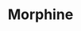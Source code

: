 ---
title: "Morphine"
summary: "Morphine was an American rock band formed by Mark Sandman, Dana Colley, and Jerome Deupree in Cambridge, Massachusetts, in 1989. Drummer Billy Conway also played in the band, frequently during Deupree's absence, though at times both played together. After five successful albums and extensive touring, they disbanded after lead vocalist Sandman died of a heart attack onstage in Palestrina, Italy, on July 3, 1999. Founding members have reformed into the band Vapors of Morphine, maintaining much of the original style and sound.
Morphine combined blues and jazz elements with more traditional rock arrangements, giving the band an unusual sound. Sandman sang distinctively in a \"deep, laid-back croon\", and his songwriting featured a prominent beat influence. The band themselves coined the label \"low rock\" to describe their music, which involved \"a minimalist, low-end sound that could have easily become a gimmick: a 'power trio' not built around the sound of an electric guitar. Instead, Morphine expanded its offbeat vocabulary on each album.\"The band enjoyed positive critical appraisal, but met with mixed results commercially. In the United States the band was embraced and promoted by the indie rock community, including public and college radio stations and MTV's 120 Minutes, which the band once guest-hosted, but received little support from commercial rock radio and other music television programs. This limited their mainstream exposure and support in their home country, while internationally they enjoyed high-profile success, especially in Belgium, Russia, Portugal, France and Australia."
slug: "morphine"
image: "morphine.jpg"
apple_music_artist_url: "https://music.apple.com/gb/artist/morphine/3444725"
wikipedia_url: "https://en.wikipedia.org/wiki/Morphine_(band)"
---
